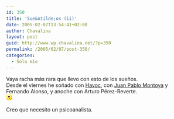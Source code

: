 ```yaml
---
id: 350
title: 'Sue&ntilde;os (ii)'
date: 2005-02-07T13:54:41+02:00
author: Chavalina
layout: post
guid: http://www.wp.chavalina.net/?p=350
permalink: /2005/02/07/post-350/
categories:
  - Sólo mío
---
```

Vaya racha más rara que llevo con esto de los sue&ntilde;os.  
Desde el viernes he so&ntilde;ado con <a href="http://www.greensouth.net" target="_blank">Havoc</a>, con <a href="http://www.chavalina.net/comentar.php?idpost=206&#038;q=" target="_blank">Juan Pablo Montoya</a> y Fernando Alonso, y anoche con Arturo Pérez-Reverte.  
![emo](/imagenes/emoticonos/confuso.gif) 

Creo que necesito un psicoanalista.